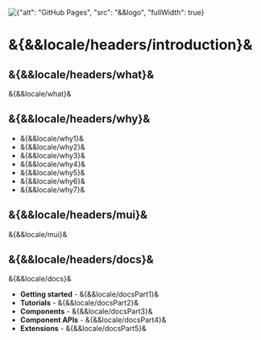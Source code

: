 ![{"alt": "GitHub Pages", "src": "&&logo", "fullWidth": true}]()
# &{&&locale/headers/introduction}&
## &{&&locale/headers/what}&
&{&&locale/what}&
##  &{&&locale/headers/why}&
* &{&&locale/why1}&
* &{&&locale/why2}&
* &{&&locale/why3}&
* &{&&locale/why4}&
* &{&&locale/why5}&
* &{&&locale/why6}&
* &{&&locale/why7}&

## &{&&locale/headers/mui}&
&{&&locale/mui}&

## &{&&locale/headers/docs}&
&{&&locale/docs}&
* __Getting started__ - &{&&locale/docsPart1}&
* __Tutorials__ - &{&&locale/docsPart2}&
* __Components__ - &{&&locale/docsPart3}&
* __Component APIs__ - &{&&locale/docsPart4}&
* __Extensions__ - &{&&locale/docsPart5}&
